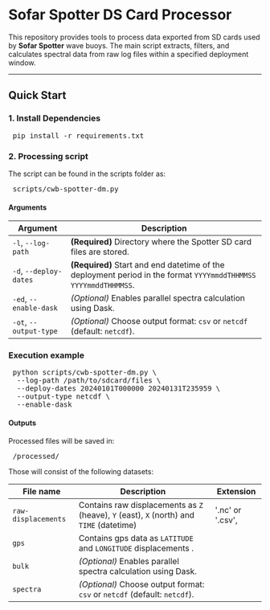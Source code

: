 # Sofar Spotter DS Card Processor

This repository provides tools to process data exported from SD cards used by **Sofar Spotter** wave buoys. The main script extracts, filters, and calculates spectral data from raw log files within a specified deployment window.

---

## Quick Start

### 1. Install Dependencies

<pre> pip install -r requirements.txt </pre>

### 2. Processing script

The script can be found in the scripts folder as:

<pre> scripts/cwb-spotter-dm.py </pre>

#### Arguments

| Argument               | Description                                                                                                     |
| ---------------------- | --------------------------------------------------------------------------------------------------------------- |
| `-l`, `--log-path`     | **(Required)** Directory where the Spotter SD card files are stored.                                            |
| `-d`, `--deploy-dates` | **(Required)** Start and end datetime of the deployment period in the format `YYYYmmddTHHMMSS YYYYmmddTHHMMSS`. |
| `-ed`, `--enable-dask` | *(Optional)* Enables parallel spectra calculation using Dask.                                                   |
| `-ot`, `--output-type` | *(Optional)* Choose output format: `csv` or `netcdf` (default: `netcdf`).                                       |


### Execution example

<pre> python scripts/cwb-spotter-dm.py \
  --log-path /path/to/sdcard/files \
  --deploy-dates 20240101T000000 20240131T235959 \
  --output-type netcdf \
  --enable-dask  </pre>


#### Outputs

 Processed files will be saved in:

 <pre> <log-path>/processed/ </pre>

 Those will consist of the following datasets:

 | File name              | Description  |  Extension |
| ---------------------- | -------------------| -----------------|
| `raw-displacements`     | Contains raw displacements as `Z` (heave), `Y` (east), `X` (north) and `TIME` (datetime) | '.nc' or '.csv', 
| `gps` | Contains gps data as `LATITUDE` and `LONGITUDE` displacements . |
| `bulk` | *(Optional)* Enables parallel spectra calculation using Dask.                                                   |
| `spectra` | *(Optional)* Choose output format: `csv` or `netcdf` (default: `netcdf`).                                       |

